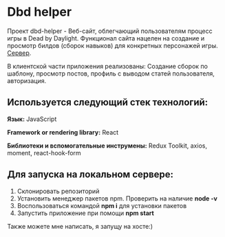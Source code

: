 # Dbd helper 
Проект dbd-helper - Веб-сайт, облегчающий пользователям процесс игры в Dead by Daylight. Функционал сайта нацелен на создание и просмотр билдов (сборок навыков) для конкретных персонажей игры. [Сервер](https://github.com/redline111111/dbd-helper-site).

В клиентской части приложения реализованы: Создание сборок по шаблону, просмотр постов, профиль с выводом статей пользователя, авторизация.

## Используется следующий стек технологий:
**Язык:** JavaScript

**Framework or rendering library:** React

**Библиотеки и вспомогательные инструмены:** Redux Toolkit, axios, moment, react-hook-form

## Для запуска на локальном сервере:
  1. Склонировать репозиторий
  2. Установить менеджер пакетов npm. Проверить на наличие <strong>node -v</strong>
  3. Воспользоваться командой <strong>npm i</strong> для установки пакетов
  4. Запустить приложение при помощи <strong>npm start</strong>
  
Также можете мне написать, я запущу на хосте:)

